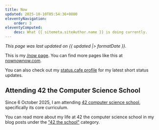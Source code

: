 ```yaml
---
title: Now
updated: 2025-10-10T05:54:36+0800
eleventyNavigation:
    order: 3
eleventyComputed:
    desc: What {{ sitemeta.siteAuthor.name }} is doing currently.
---
```


*This page was last updated on <time datetime="{{ updated }}">{{ updated |> formatDate }}</time>.*

This is my [/now page](https://nownownow.com/about). You can find more pages like this at [nownownow.com](https://nownownow.com/).

You can also check out my [status.cafe profile](https://status.cafe/users/leilukin) for my latest short status updates.

## Attending 42 the Computer Science School

Since 6 October 2025, I am attending [42 computer science school](https://www.42network.org/), specifically its core curriculum.

You can read more about my life at 42 the computer science school in my blog posts under the ["42 the school"](/topics/42-the-school/) category.
